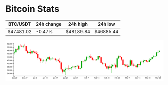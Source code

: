 # Bitcoin Stats

BTC/USDT|24h change|24h high|24h low|
|---|---|---|---|
|$47481.02|-0.47%|$48189.84|$46885.44|

<img src="./chart.svg">
